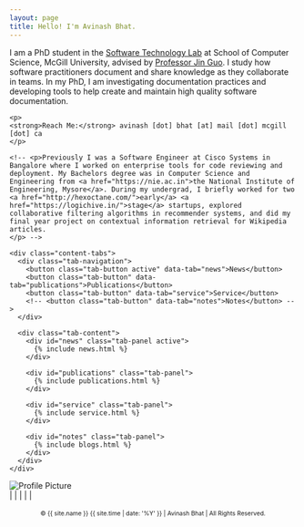 ```yaml
---
layout: page
title: Hello! I'm Avinash Bhat.
---
```

<div class="intro-section">
  <div class="intro-text">
    <p>
    I am a PhD student in the <a href="https://www.cs.mcgill.ca/~jguo/lab.html">Software Technology Lab</a> at School of Computer Science, McGill University, advised by <a href="https://www.cs.mcgill.ca/~jguo">Professor Jin Guo</a>. I study how software practitioners document and share knowledge as they collaborate in teams. In my PhD, I am investigating documentation practices and developing tools to help create and maintain high quality software documentation.
    </p>

    <p>
    <strong>Reach Me:</strong> avinash [dot] bhat [at] mail [dot] mcgill [dot] ca 
    </p>

    <!-- <p>Previously I was a Software Engineer at Cisco Systems in Bangalore where I worked on enterprise tools for code reviewing and deployment. My Bachelors degree was in Computer Science and Engineering from <a href="https://nie.ac.in">the National Institute of Engineering, Mysore</a>. During my undergrad, I briefly worked for two <a href="http://hexoctane.com/">early</a> <a href="https://logichive.in/">stage</a> startups, explored collaborative filtering algorithms in recommender systems, and did my final year project on contextual information retrieval for Wikipedia articles.
    </p> -->

    <div class="content-tabs">
      <div class="tab-navigation">
        <button class="tab-button active" data-tab="news">News</button>
        <button class="tab-button" data-tab="publications">Publications</button>
        <button class="tab-button" data-tab="service">Service</button>
        <!-- <button class="tab-button" data-tab="notes">Notes</button> -->
      </div>

      <div class="tab-content">
        <div id="news" class="tab-panel active">
          {% include news.html %}
        </div>

        <div id="publications" class="tab-panel">
          {% include publications.html %}
        </div>

        <div id="service" class="tab-panel">
          {% include service.html %}
        </div>

        <div id="notes" class="tab-panel">
          {% include blogs.html %}
        </div>
      </div>
    </div>
  </div>

  <div class="profile-section">
    <div class="profile-image">
      <img alt="Profile Picture" src="{{site.baseurl}}/assets/images/avinashbhat_image_2.jpeg" />
      <div class="profile-links">
      <!-- <a href="https://forms.gle/J1m4PnHjNArTdMLN6" target="_blank">Contact Me</a> | -->
      <a href="https://scholar.google.com/citations?user=QzcrX98AAAAJ&hl" target="_blank"><i class="fa-brands fa-google-scholar"></i></a> |
      <a href="https://www.linkedin.com/in/aviinashbhat/" target="_blank"><i class="fa-brands fa-linkedin-in"></i></a> |
      <a href="https://github.com/avinashbhat" target="_blank"><i class="fa-brands fa-github"></i></a> |
      <a href="https://twitter.com/aviinashbhat" target="_blank"><i class="fa-brands fa-x-twitter"></i></a> |
      <a href="https://hci.social/@avinash" target="_blank"><i class="fa-brands fa-mastodon"></i></a> |
      <a href="https://bsky.app/profile/aviinashbhat.bsky.social" target="_blank"><i class="fa-brands fa-bluesky"></i></a>
    </div>
    </div>

  </div>
</div>
<br>
<div style="text-align: center; font-size: 75%;">
    &copy; {{ site.name }} {{ site.time | date: '%Y' }} | Avinash Bhat | All Rights Reserved.  
</div>


